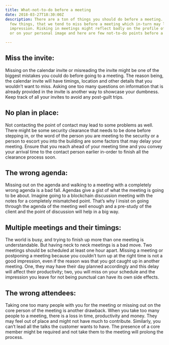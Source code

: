 ```yaml
---
title: What-not-to-do before a meeting
date: 2018-03-27T18:30:00Z
description: There are a ton of things you should do before a meeting. But there are
  few things, that we tend to miss before a meeting which in-turn may lead to bad
  impression. Risking in meetings might reflect badly on the profile of your organization
  or on your personal image and here are few not-to-do points before a meeting.

---
```

## Miss the invite:

Missing on the calendar invite or misreading the invite might be one of the biggest mistakes you could do before going to a meeting. The reason being, the calendar invite will have timings, location and other details that you wouldn’t want to miss. Asking one too many questions on information that is already provided in the invite is another way to showcase your dumbness. Keep track of all your invites to avoid any post-guilt trips.

## No plan in place:

Not contacting the point of contact may lead to some problems as well. There might be some security clearance that needs to be done before stepping in, or the word of the person you are meeting to the security or a person to escort you into the building are some factors that may delay your meeting. Ensure that you reach ahead of your meeting time and you convey your arrival time to the contact person earlier in-order to finish all the clearance process soon.

## The wrong agenda:

Missing out on the agenda and walking to a meeting with a completely wrong agenda is a bad fall. Agendas give a gist of what the meeting is going to be about. Imagine going to a blockchain discussion meeting with the notes for a completely mismatched point. That’s why I insist on going through the agenda of the meeting well enough and a pre-study of the client and the point of discussion will help in a big way.

## Multiple meetings and their timings:

The world is busy, and trying to finish up more than one meeting is understandable. But having neck to neck meetings is a bad move. Two meetings should be scheduled at least one hour apart. Missing a meeting or postponing a meeting because you couldn’t turn up at the right time is not a good impression, even if the reason was that you got caught up in another meeting. One, they may have their day planned accordingly and this delay will affect their productivity; two, you will miss on your schedule and the impression you leave for not being punctual can have its own side effects.

## The wrong attendees:

Taking one too many people with you for the meeting or missing out on the core person of the meeting is another drawback. When you take too many people to a meeting, there is a loss in time, productivity and money. They may feel out of place and might not have much to contribute. Similarly, you can’t lead all the talks the customer wants to have. The presence of a core member might be required and not take them to the meeting will prolong the process.
